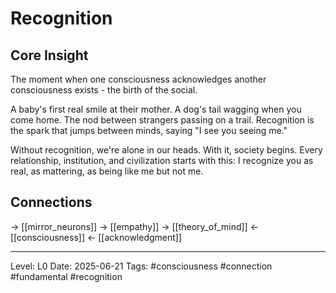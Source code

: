 # Recognition

## Core Insight
The moment when one consciousness acknowledges another consciousness exists - the birth of the social.

A baby's first real smile at their mother. A dog's tail wagging when you come home. The nod between strangers passing on a trail. Recognition is the spark that jumps between minds, saying "I see you seeing me."

Without recognition, we're alone in our heads. With it, society begins. Every relationship, institution, and civilization starts with this: I recognize you as real, as mattering, as being like me but not me.

## Connections
→ [[mirror_neurons]]
→ [[empathy]]
→ [[theory_of_mind]]
← [[consciousness]]
← [[acknowledgment]]

---
Level: L0
Date: 2025-06-21
Tags: #consciousness #connection #fundamental #recognition
